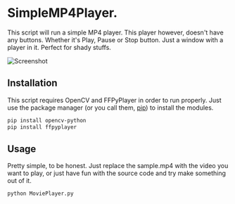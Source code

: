 # SimpleMP4Player.

This script will run a simple MP4 player. This player however, doesn't have any buttons. Whether it's Play, Pause or Stop button. Just a window with a player in it. Perfect for shady stuffs.

![Screenshot](https://fallencdn.xyz/u/djlp3cbw.png)

## Installation

This script requires OpenCV and FFPyPlayer in order to run properly. Just use the package manager (or you call them, [pip](https://pip.pypa.io/en/stable/)) to install the modules.

```bash
pip install opencv-python
pip install ffpyplayer
```

## Usage
Pretty simple, to be honest. Just replace the sample.mp4 with the video you want to play, or just have fun with the source code and try make something out of it.
```python
python MoviePlayer.py
```
